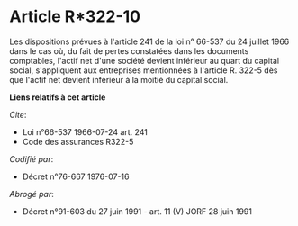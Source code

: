 # Article R*322-10

Les dispositions prévues à l'article 241 de la loi n° 66-537 du 24 juillet 1966 dans le cas où, du fait de pertes constatées
dans les documents comptables, l'actif net d'une société devient inférieur au quart du capital social, s'appliquent aux
entreprises mentionnées à l'article R. 322-5 dès que l'actif net devient inférieur à la moitié du capital social.

**Liens relatifs à cet article**

_Cite_:

  - Loi n°66-537 1966-07-24 art. 241
  - Code des assurances R322-5

_Codifié par_:

  - Décret n°76-667 1976-07-16

_Abrogé par_:

  - Décret n°91-603 du 27 juin 1991 - art. 11 (V) JORF 28 juin 1991
